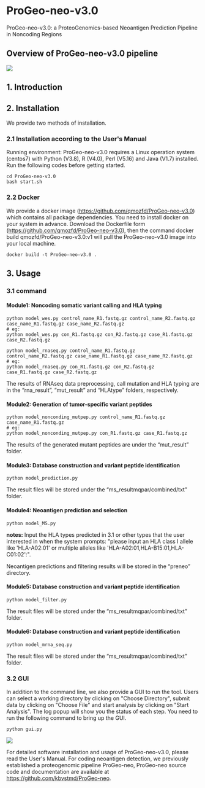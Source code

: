 # ProGeo-neo-v3.0
ProGeo-neo-v3.0: a ProteoGenomics-based Neoantigen Prediction Pipeline in Noncoding Regions

## Overview of ProGeo-neo-v3.0 pipeline
![](pipeline.png)
## 1. Introduction


## 2. Installation
We provide two methods of installation.
### 2.1 Installation according to the User's Manual 
Running environment: ProGeo-neo-v3.0 requires a Linux operation system (centos7) with Python (V3.8), R (V4.0), Perl (V5.16) and Java (V1.7) installed.
Run the following codes before getting started.
```
cd ProGeo-neo-v3.0
bash start.sh
```
### 2.2 Docker
We provide a docker image (https://github.com/qmozfd/ProGeo-neo-v3.0) which contains all package dependencies. You need to install docker on your system in advance. Download the Dockerfile form (https://github.com/qmozfd/ProGeo-neo-v3.0), then the command docker build  qmozfd/ProGeo-neo-v3.0:v1 will pull the ProGeo-neo-v3.0 image into your local machine.
```
docker build -t ProGeo-neo-v3.0 .
```

## 3.	Usage
### 3.1 command
#### Module1: Noncoding somatic variant calling and HLA typing
```
python model_wes.py control_name_R1.fastq.gz control_name_R2.fastq.gz case_name_R1.fastq.gz case_name_R2.fastq.gz
# eg:
python model_wes.py con_R1.fastq.gz con_R2.fastq.gz case_R1.fastq.gz case_R2.fastq.gz

python model_rnaseq.py control_name_R1.fastq.gz control_name_R2.fastq.gz case_name_R1.fastq.gz case_name_R2.fastq.gz
# eg:
python model_rnaseq.py con_R1.fastq.gz con_R2.fastq.gz case_R1.fastq.gz case_R2.fastq.gz

```
The results of RNAseq data preprocessing, call mutation and HLA typing are in the “rna_result”, “mut_result” and “HLAtype” folders, respectively.

#### Module2: Generation of tumor-specific variant peptides
```
python model_nonconding_mutpep.py control_name_R1.fastq.gz case_name_R1.fastq.gz
# eg:
python model_nonconding_mutpep.py con_R1.fastq.gz case_R1.fastq.gz
```
The results of the generated mutant peptides are under the “mut_result” folder.

#### Module3: Database construction and variant peptide identification 
```
python model_prediction.py
```
The result files will be stored under the “ms_resultmqpar/combined/txt” folder.

#### Module4: Neoantigen prediction and selection
```
python model_MS.py
```
**notes:**
Input the HLA types predicted in 3.1 or other types that the user interested in when the system prompts:
"please input an HLA class I allele like 'HLA-A02:01' or multiple alleles like 'HLA-A02:01,HLA-B15:01,HLA-C01:02':".

Neoantigen predictions and filtering results will be stored in the “preneo” directory.
#### Module5: Database construction and variant peptide identification 
```
python model_filter.py
```
The result files will be stored under the “ms_resultmqpar/combined/txt” folder.
#### Module6: Database construction and variant peptide identification 
```
python model_mrna_seq.py
```
The result files will be stored under the “ms_resultmqpar/combined/txt” folder.

### 3.2 GUI
In addition to the command line, we also provide a GUI to run the tool. Users can select a working directory by clicking on "Choose Directory", submit data by clicking on "Choose File" and start analysis by clicking on "Start Analysis". The log popup will show you the status of each step. You need to run the following command to bring up the GUI.
```
python gui.py
```
![](GUI.jpg)

For detailed software installation and usage of ProGeo-neo-v3.0, please read the User's Manual.
For coding neoantigen detection, we previously established a proteogenomic pipeline ProGeo-neo, ProGeo-neo source code and documentation are available at https://github.com/kbvstmd/ProGeo-neo.
